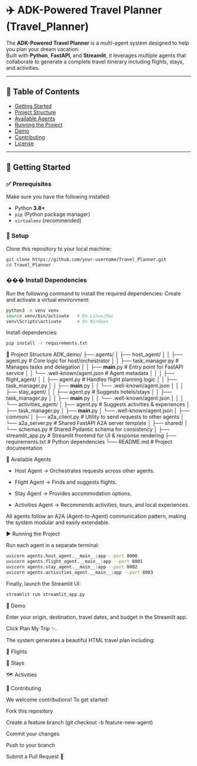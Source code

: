 # ✈️ ADK-Powered Travel Planner (Travel_Planner)

The **ADK-Powered Travel Planner** is a multi-agent system designed to help you plan your dream vacation.  
Built with **Python**, **FastAPI**, and **Streamlit**, it leverages multiple agents that collaborate to generate a complete travel itinerary including flights, stays, and activities.  

---

## 📑 Table of Contents
- [Getting Started](#getting-started)
- [Project Structure](#project-structure)
- [Available Agents](#available-agents)
- [Running the Project](#running-the-project)
- [Demo](#demo)
- [Contributing](#contributing)
- [License](#license)

---

## 🚀 Getting Started

### ✅ Prerequisites
Make sure you have the following installed:
- Python **3.8+**
- `pip` (Python package manager)
- `virtualenv` (recommended)

### 🔧 Setup
Clone this repository to your local machine:

```bash
git clone https://github.com/your-username/Travel_Planner.git
cd Travel_Planner
```

### ��� Install Dependencies
Run the following command to install the required dependencies:
Create and activate a virtual environment:

```bash
python3 -m venv venv
source venv/bin/activate   # On Linux/Mac
venv\Scripts\activate      # On Windows
```

Install dependencies:
```bash
pip install -r requirements.txt
```


📂 Project Structure
ADK_demo/
├── agents/
│   ├── host_agent/
│   │   ├── agent.py              # Core logic for host/orchestrator
│   │   ├── task_manager.py       # Manages tasks and delegation
│   │   ├── __main__.py           # Entry point for FastAPI service
│   │   └── .well-known/agent.json # Agent metadata
│   │
│   ├── flight_agent/
│   │   ├── agent.py              # Handles flight planning logic
│   │   ├── task_manager.py
│   │   ├── __main__.py
│   │   └── .well-known/agent.json
│   │
│   ├── stay_agent/
│   │   ├── agent.py              # Suggests hotels/stays
│   │   ├── task_manager.py
│   │   ├── __main__.py
│   │   └── .well-known/agent.json
│   │
│   └── activities_agent/
│       ├── agent.py              # Suggests activities & experiences
│       ├── task_manager.py
│       ├── __main__.py
│       └── .well-known/agent.json
│
├── common/
│   ├── a2a_client.py             # Utility to send requests to other agents
│   └── a2a_server.py             # Shared FastAPI A2A server template
│
├── shared/
│   └── schemas.py                # Shared Pydantic schema for consistency
│
├── streamlit_app.py              # Streamlit frontend for UI & response rendering
├── requirements.txt              # Python dependencies
└── README.md                     # Project documentation


🤖 Available Agents

* Host Agent → Orchestrates requests across other agents.

* Flight Agent → Finds and suggests flights.

* Stay Agent → Provides accommodation options.

* Activities Agent → Recommends activities, tours, and local experiences.

All agents follow an A2A (Agent-to-Agent) communication pattern, making the system modular and easily extendable.

▶️ Running the Project

Run each agent in a separate terminal:

```bash
uvicorn agents.host_agent.__main__:app --port 8000
uvicorn agents.flight_agent.__main__:app --port 8001
uvicorn agents.stay_agent.__main__:app --port 8002
uvicorn agents.activities_agent.__main__:app --port 8003
```
Finally, launch the Streamlit UI:

```bash
streamlit run streamlit_app.py

```
🎨 Demo

Enter your origin, destination, travel dates, and budget in the Streamlit app.

Click Plan My Trip ✨.

The system generates a beautiful HTML travel plan including:

🛫 Flights

🏨 Stays

🗺️ Activities

🤝 Contributing

We welcome contributions! To get started:

Fork this repository

Create a feature branch (git checkout -b feature-new-agent)

Commit your changes

Push to your branch

Submit a Pull Request 🚀